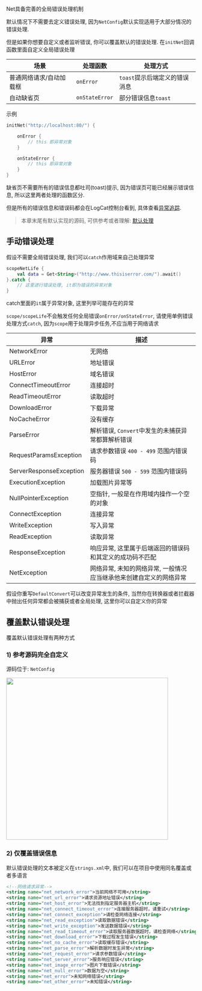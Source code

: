 Net具备完善的全局错误处理机制 <br>

默认情况下不需要去定义错误处理, 因为`NetConfig`默认实现适用于大部分情况的错误处理.

但是如果你想要自定义或者监听错误, 你可以覆盖默认的错误处理.  在`initNet`回调函数里面自定义全局错误处理

|场景|处理函数|处理方式|
|-|-|-|
|普通网络请求/自动加载框|`onError`|`toast`提示后端定义的错误消息|
|自动缺省页|`onStateError`|部分错误信息`toast`|

示例

```kotlin
initNet("http://localhost:80/") {

    onError {
        // this 即异常对象
    }

    onStateError {
        // this 即异常对象
    }
}
```

缺省页不需要所有的错误信息都吐司(toast)提示, 因为错误页可能已经展示错误信息, 所以这里两者处理的函数区分.

但是所有的错误信息和错误码都会在LogCat控制台看到, 具体查看[异常追踪](exception-track.md).

> 本章末尾有默认实现的源码, 可供参考或者理解: [默认处理](#_2)


## 手动错误处理

假设不需要全局错误处理, 我们可以`catch`作用域来自己处理异常

```kotlin
scopeNetLife {
    val data = Get<String>("http://www.thisiserror.com/").await()
}.catch {
    // 这里进行错误处理, it即为错误的异常对象
}
```

catch里面的`it`属于异常对象, 这里列举可能存在的异常

`scope/scopeLife`不会触发任何全局错误`onError/onStateError`, 请使用单例错误处理方式`catch`, 因为`scope`用于处理异步任务,不应当用于网络请求



| 异常 | 描述 |
|-|-|
| NetworkError | 无网络 |
| URLError | 地址错误 |
| HostError | 域名错误 |
| ConnectTimeoutError | 连接超时 |
| ReadTimeoutError | 读取超时 |
| DownloadError | 下载异常 |
| NoCacheError | 没有缓存 |
| ParseError | 解析错误, `Convert`中发生的未捕获异常都算解析错误 |
| RequestParamsException | 请求参数错误 `400 - 499` 范围内错误码 |
| ServerResponseException | 服务器错误 `500 - 599` 范围内错误码 |
| ExecutionException | 加载图片异常等 |
| NullPointerException | 空指针, 一般是在作用域内操作一个空的对象 |
| ConnectException | 连接异常 |
| WriteException | 写入异常 |
| ReadException | 读取异常 |
| ResponseException | 响应异常, 这里属于后端返回的错误码和其定义的成功码不匹配 |
| NetException | 网络异常, 未知的网络异常, 一般情况应当继承他来创建自定义的网络异常 |

假设你重写`DefaultConvert`可以改变异常发生的条件, 当然你在转换器或者拦截器中抛出任何异常都会被捕获或者全局处理, 这里你可以自定义你的异常


## 覆盖默认错误处理

覆盖默认错误处理有两种方式

### 1) 参考源码完全自定义

源码位于: `NetConfig`

<img src="https://i.loli.net/2020/10/30/Ggk7WPhMsUBFlYw.png" width="430"/>


### 2)  仅覆盖错误信息

默认错误处理的文本被定义在`strings.xml`中, 我们可以在项目中使用同名覆盖或者多语言
```xml
<!--网络请求异常-->
<string name="net_network_error">当前网络不可用</string>
<string name="net_url_error">请求资源地址错误</string>
<string name="net_host_error">无法找到指定服务器主机</string>
<string name="net_connect_timeout_error">连接服务器超时，请重试</string>
<string name="net_connect_exception">请检查网络连接</string>
<string name="net_read_exception">读取数据错误</string>
<string name="net_write_exception">发送数据错误</string>
<string name="net_read_timeout_error">读取服务器数据超时，请检查网络</string>
<string name="net_download_error">下载过程发生错误</string>
<string name="net_no_cache_error">读取缓存错误</string>
<string name="net_parse_error">解析数据时发生异常</string>
<string name="net_request_error">请求参数错误</string>
<string name="net_server_error">服务响应错误</string>
<string name="net_image_error">图片下载错误</string>
<string name="net_null_error">数据为空</string>
<string name="net_error">未知网络错误</string>
<string name="net_other_error">未知错误</string>
```